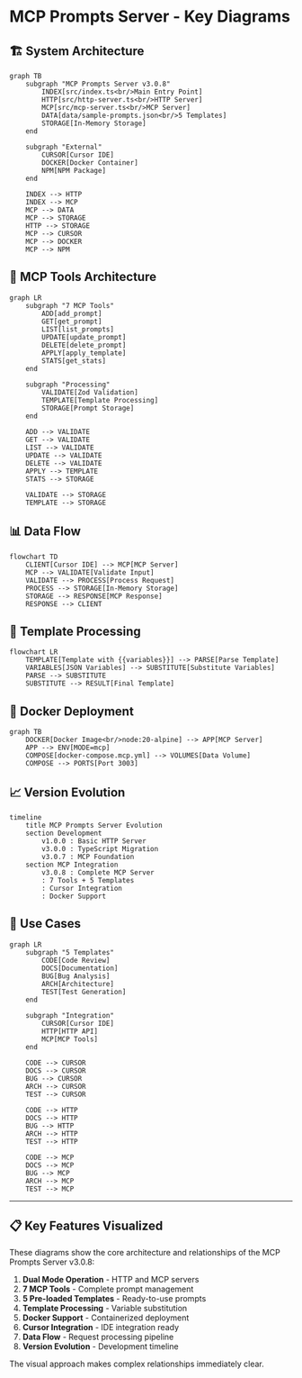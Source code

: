 # MCP Prompts Server - Key Diagrams

## 🏗️ System Architecture

```mermaid
graph TB
    subgraph "MCP Prompts Server v3.0.8"
        INDEX[src/index.ts<br/>Main Entry Point]
        HTTP[src/http-server.ts<br/>HTTP Server]
        MCP[src/mcp-server.ts<br/>MCP Server]
        DATA[data/sample-prompts.json<br/>5 Templates]
        STORAGE[In-Memory Storage]
    end
    
    subgraph "External"
        CURSOR[Cursor IDE]
        DOCKER[Docker Container]
        NPM[NPM Package]
    end
    
    INDEX --> HTTP
    INDEX --> MCP
    MCP --> DATA
    MCP --> STORAGE
    HTTP --> STORAGE
    MCP --> CURSOR
    MCP --> DOCKER
    MCP --> NPM
```

## 🔧 MCP Tools Architecture

```mermaid
graph LR
    subgraph "7 MCP Tools"
        ADD[add_prompt]
        GET[get_prompt]
        LIST[list_prompts]
        UPDATE[update_prompt]
        DELETE[delete_prompt]
        APPLY[apply_template]
        STATS[get_stats]
    end
    
    subgraph "Processing"
        VALIDATE[Zod Validation]
        TEMPLATE[Template Processing]
        STORAGE[Prompt Storage]
    end
    
    ADD --> VALIDATE
    GET --> VALIDATE
    LIST --> VALIDATE
    UPDATE --> VALIDATE
    DELETE --> VALIDATE
    APPLY --> TEMPLATE
    STATS --> STORAGE
    
    VALIDATE --> STORAGE
    TEMPLATE --> STORAGE
```

## 📊 Data Flow

```mermaid
flowchart TD
    CLIENT[Cursor IDE] --> MCP[MCP Server]
    MCP --> VALIDATE[Validate Input]
    VALIDATE --> PROCESS[Process Request]
    PROCESS --> STORAGE[In-Memory Storage]
    STORAGE --> RESPONSE[MCP Response]
    RESPONSE --> CLIENT
```

## 🔄 Template Processing

```mermaid
flowchart LR
    TEMPLATE[Template with {{variables}}] --> PARSE[Parse Template]
    VARIABLES[JSON Variables] --> SUBSTITUTE[Substitute Variables]
    PARSE --> SUBSTITUTE
    SUBSTITUTE --> RESULT[Final Template]
```

## 🐳 Docker Deployment

```mermaid
graph TB
    DOCKER[Docker Image<br/>node:20-alpine] --> APP[MCP Server]
    APP --> ENV[MODE=mcp]
    COMPOSE[docker-compose.mcp.yml] --> VOLUMES[Data Volume]
    COMPOSE --> PORTS[Port 3003]
```

## 📈 Version Evolution

```mermaid
timeline
    title MCP Prompts Server Evolution
    section Development
        v1.0.0 : Basic HTTP Server
        v3.0.0 : TypeScript Migration
        v3.0.7 : MCP Foundation
    section MCP Integration
        v3.0.8 : Complete MCP Server
        : 7 Tools + 5 Templates
        : Cursor Integration
        : Docker Support
```

## 🎯 Use Cases

```mermaid
graph LR
    subgraph "5 Templates"
        CODE[Code Review]
        DOCS[Documentation]
        BUG[Bug Analysis]
        ARCH[Architecture]
        TEST[Test Generation]
    end
    
    subgraph "Integration"
        CURSOR[Cursor IDE]
        HTTP[HTTP API]
        MCP[MCP Tools]
    end
    
    CODE --> CURSOR
    DOCS --> CURSOR
    BUG --> CURSOR
    ARCH --> CURSOR
    TEST --> CURSOR
    
    CODE --> HTTP
    DOCS --> HTTP
    BUG --> HTTP
    ARCH --> HTTP
    TEST --> HTTP
    
    CODE --> MCP
    DOCS --> MCP
    BUG --> MCP
    ARCH --> MCP
    TEST --> MCP
```

---

## 📋 Key Features Visualized

These diagrams show the core architecture and relationships of the MCP Prompts Server v3.0.8:

1. **Dual Mode Operation** - HTTP and MCP servers
2. **7 MCP Tools** - Complete prompt management
3. **5 Pre-loaded Templates** - Ready-to-use prompts
4. **Template Processing** - Variable substitution
5. **Docker Support** - Containerized deployment
6. **Cursor Integration** - IDE integration ready
7. **Data Flow** - Request processing pipeline
8. **Version Evolution** - Development timeline

The visual approach makes complex relationships immediately clear.
